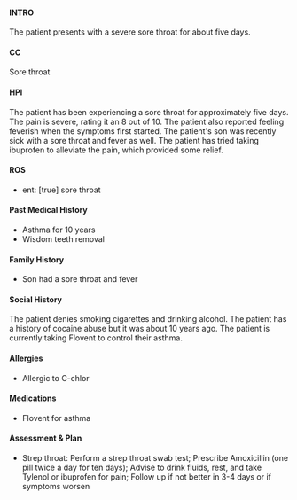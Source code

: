 #### INTRO 
The patient presents with a severe sore throat for about five days. 

#### CC 
Sore throat 

#### HPI 
The patient has been experiencing a sore throat for approximately five days. The pain is severe, rating it an 8 out of 10. The patient also reported feeling feverish when the symptoms first started. The patient's son was recently sick with a sore throat and fever as well. The patient has tried taking ibuprofen to alleviate the pain, which provided some relief.

#### ROS 
- ent: [true] sore throat 

#### Past Medical History 
- Asthma for 10 years
- Wisdom teeth removal

#### Family History 
- Son had a sore throat and fever

#### Social History 
The patient denies smoking cigarettes and drinking alcohol. The patient has a history of cocaine abuse but it was about 10 years ago. The patient is currently taking Flovent to control their asthma.

#### Allergies 
- Allergic to C-chlor

#### Medications 
- Flovent for asthma

#### Assessment & Plan 
- Strep throat: Perform a strep throat swab test; Prescribe Amoxicillin (one pill twice a day for ten days); Advise to drink fluids, rest, and take Tylenol or ibuprofen for pain; Follow up if not better in 3-4 days or if symptoms worsen

